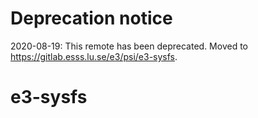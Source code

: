# Deprecation notice

2020-08-19: This remote has been deprecated. Moved to https://gitlab.esss.lu.se/e3/psi/e3-sysfs.

# e3-sysfs